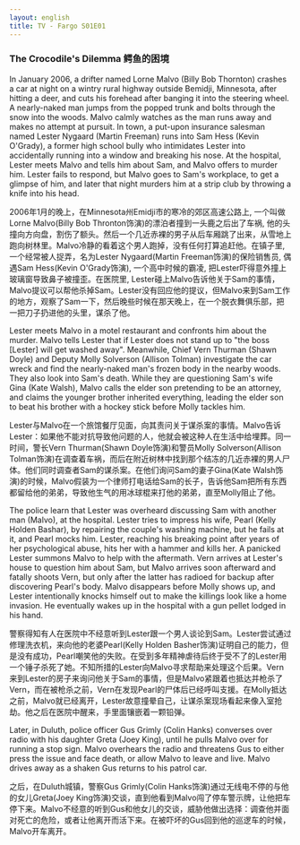 ```yaml
---
layout: english
title: TV - Fargo S01E01
---
```


<h3>The Crocodile's Dilemma 鳄鱼的困境</h3>
<p>In January 2006, a drifter named Lorne Malvo (Billy Bob Thornton) crashes a car at night on a wintry rural highway outside Bemidji, Minnesota, after hitting a deer, and cuts his forehead after banging it into the steering wheel. A nearly-naked man jumps from the popped trunk and bolts through the snow into the woods. Malvo calmly watches as the man runs away and makes no attempt at pursuit. In town, a put-upon insurance salesman named Lester Nygaard (Martin Freeman) runs into Sam Hess (Kevin O'Grady), a former high school bully who intimidates Lester into accidentally running into a window and breaking his nose. At the hospital, Lester meets Malvo and tells him about Sam, and Malvo offers to murder him. Lester fails to respond, but Malvo goes to Sam's workplace, to get a glimpse of him, and later that night murders him at a strip club by throwing a knife into his head.</p>

<div>2006年1月的晚上，在Minnesota州Emidji市的寒冷的郊区高速公路上, 一个叫做Lorne Malvo(Billy Bob Thronton饰演)的漂泊者撞到一头鹿之后出了车祸, 他的头撞向方向盘，割伤了额头。然后一个几近赤裸的男子从后车厢跳了出来，从雪地上跑向树林里。Malvo冷静的看着这个男人跑掉，没有任何打算追赶他。在镇子里,一个经常被人捉弄，名为Lester Nygaard(Martin Freeman饰演)的保险销售员, 偶遇Sam Hess(Kevin O'Grady饰演), 一个高中时候的霸凌, 把Lester吓得意外撞上玻璃窗导致鼻子被撞歪。在医院里, Lester碰上Malvo告诉他关于Sam的事情，Malvo提议可以帮他杀掉Sam。Lester没有回应他的提议，但Malvo来到Sam工作的地方，观察了Sam一下，然后晚些时候在那天晚上，在一个脱衣舞俱乐部，把一把刀子扔进他的头里，谋杀了他。</div>

<p>Lester meets Malvo in a motel restaurant and confronts him about the murder. Malvo tells Lester that if Lester does not stand up to "the boss [Lester] will get washed away". Meanwhile, Chief Vern Thurman (Shawn Doyle) and Deputy Molly Solverson (Allison Tolman) investigate the car wreck and find the nearly-naked man's frozen body in the nearby woods. They also look into Sam's death. While they are questioning Sam's wife Gina (Kate Walsh), Malvo calls the elder son pretending to be an attorney, and claims the younger brother inherited everything, leading the elder son to beat his brother with a hockey stick before Molly tackles him.</p>

<div>Lester与Malvo在一个旅馆餐厅见面，向其责问关于谋杀案的事情。Malvo告诉Lester：如果他不能对抗导致他问题的人，他就会被这种人在生活中给埋葬。同一时间，警长Vern Thurman(Shawn Doyle饰演)和警员Molly Solverson(Allison Tolman饰演)在调查着车祸，而后在附近树林中找到那个结冻的几近赤裸的男人尸体。他们同时调查者Sam的谋杀案。在他们询问Sam的妻子Gina(Kate Walsh饰演)的时候，Malvo假装为一个律师打电话给Sam的长子，告诉他Sam把所有东西都留给他的弟弟，导致他生气的用冰球棍来打他的弟弟，直至Molly阻止了他。</div>

<p>The police learn that Lester was overheard discussing Sam with another man (Malvo), at the hospital. Lester tries to impress his wife, Pearl (Kelly Holden Bashar), by repairing the couple's washing machine, but he fails at it, and Pearl mocks him. Lester, reaching his breaking point after years of her psychological abuse, hits her with a hammer and kills her. A panicked Lester summons Malvo to help with the aftermath. Vern arrives at Lester's house to question him about Sam, but Malvo arrives soon afterward and fatally shoots Vern, but only after the latter has radioed for backup after discovering Pearl's body. Malvo disappears before Molly shows up, and Lester intentionally knocks himself out to make the killings look like a home invasion. He eventually wakes up in the hospital with a gun pellet lodged in his hand.</p>

<div>警察得知有人在医院中不经意听到Lester跟一个男人谈论到Sam。Lester尝试通过修理洗衣机，来向他的老婆Pearl(Kelly Holden Basher饰演)证明自己的能力，但是没有成功，Pearl嘲笑他的失败。在受到多年精神虐待后终于受不了的Lester用一个锤子杀死了她。不知所措的Lester向Malvo寻求帮助来处理这个后果。Vern来到Lester的房子来询问他关于Sam的事情，但是Malvo紧跟着也抵达并枪杀了Vern，而在被枪杀之前，Vern在发现Pearl的尸体后已经呼叫支援。在Molly抵达之前，Malvo就已经离开，Lester故意撞晕自己，让谋杀案现场看起来像入室抢劫。他之后在医院中醒来，手里面镶嵌着一颗铅弹。</div>

<p>Later, in Duluth, police officer Gus Grimly (Colin Hanks) converses over radio with his daughter Greta (Joey King), until he pulls Malvo over for running a stop sign. Malvo overhears the radio and threatens Gus to either press the issue and face death, or allow Malvo to leave and live. Malvo drives away as a shaken Gus returns to his patrol car.</p>

<div>之后，在Duluth城镇，警察Gus Grimly(Colin Hanks饰演)通过无线电不停的与他的女儿Greta(Joey King饰演)交谈，直到他看到Malvo闯了停车警示牌，让他把车停下来。Malvo不经意的听到Gus和他女儿的交谈，威胁他做出选择：调查他并面对死亡的危险，或者让他离开而活下来。在被吓坏的Gus回到他的巡逻车的时候，Malvo开车离开。</div>

<script>
var note = {};
note["status"] = "{{ page.title }}";
note[1] = {};
note[1]['structure'] = {
	'1-3': '时间副词短语',
	'5-6': 'S',
	'7-12': 'who is 简化形容词从句',
	'13': 'V',
	'14-15': 'O',
	'16-25': '三个副词短语',
	'26-29': 'he hits简化副词从句',
	'30': 'FANBOYS 省略he',
	'31': 'V',
	'32-33': 'O',
	'34-36': '简化副词从句',
	'37-40': '副词短语',
	'41-43': 'S',
	'44': 'V',
	'45-48': '副词短语',
	'49': '连词',
	'50': 'V',
	'51-56': '两个副词短语',
	'57': 'S',
	'59': 'V',
	'60-64': 'when 的副词从句',
	'65': 'FANBOYS 连接句子',
	'66': 'V',
	'68': 'O',
	'71-72': '副词短语',
	'73-76': 'S',
	'77-81': 'who is 简化形容词从句',
	'82-83': 'V',
	'84-87': 'O',
	'88-93': 'who is 简化形容词从句',
	'94-105': '形容词从句',
	'106-108': '副词短语',
	'109-122': '第一个and连接短语，第二个连接句子',
	'123': 'S',
	'124': 'V',
	'125-126': 'O-不定词名词',
	'127-155': '三个连接词,but, so he is able to的简化, and连接3个句子',
};
//pos - part of speech
note[1]['pos'] = {
	'67': '形容词',
	'94': 'V',
	'95': 'O',
	'96-105': '副词短语, running into a window and breaking his nose 连在一起',
	'120-122': '不定词当名词',
	'140-142': '副词短语',
};
note[2] = {};
note[2]['structure'] = {
	'1':'S',
	'2':'V',
	'3':'O',
	'4-7': '副词短语',
	'8':'FANBOYS句子连接词A',
	'9':'V',
	'10':'O',
	'11-13':'副词短语',
	'14': 'S',
	'15':'V',
	'17-31':'名词从句',
	'32': '副词',
	'34-44': 'S名词短语',
	'45':'V',
	'46-48': 'O',
	'49': 'FANBOYS句子连接词A',
	'50':'V',
	'51-55':'O',
	'56-59':'副词短语',
	'60':'S',
	'62-63':'V动词短语',
	'64-65':'O',
	'66-74': '副词从句',
	'75':'S',
	'76':'V',
	'77-79':'O',
	'80-84':'while的简化从句',
	'85': 'FANBOYS句子连接词A',
	'86':'V',
	'87-91':'名词从句',
	'92-107': 'then the news leads someone to do something 简化副词从句',
}
note[2]['pos'] = {
	'22-24':'V-动词短语',
	'18-26': 'if副词从句',
	'104-107':'副词从句中的副词从句',
}
note[3] = {};
note[3]['structure'] = {
	'1-2': 'S',
	'3':'V',
	'4-13':'名词从句',
	'15-17':'副词短语',
	'18':'S',
	'19':'V',
	'20-23':'不定词名词短语',
	'34-42':'but,and 句子连接词',
	'43':'S',
	'44-53':'who reachs的简化形容词从句',
	'54':'V',
	'55':'O',
	'56-58':'副词从句',
	'59':'FANBOYS句子连接词A',
	'60':'V',
	'61':'O',
	'62-64':'S',
	'65':'V',
	'66':'O',
	'66-71':'so that Malvo is able to的简化副词从句',
	'72':'S',
	'73-74':'V',
	'75-76':'O',
	'77-81':'so he is able to 的简化副词从句',
	'82-90':'but引导的独立句子',
	'91-103':'but引导的独立句子',
	'104':'S',
	'105':'V',
	'106-109':'副词从句',
	'110':'FANBOYS句子连接词A',
	'111':'S',
	'113-115':'VOC',
	'116-124':'in order that it makes 的简化副词从句',
	'125':'S',
	'127-128':'V',
	'129-131':'副词短语',
	'132-135':'副词短语',
	'136-139':'which is的简化形容词短语',
}
note[3]['pos'] = {
	'5':'S',
	'6':'V-linking',
	'7':'C',
	'8-13':'as he was 的简化副词从句',
	'48-53':'副词短语',
	'87':'FANBOYS句子连接词A',
	'94-95':'S',
	'97-98':'V',
	'99':'O',
	'100-103':'副词从句',
	'120-124':'C - to look like 不定词形容词补语, 使祈动词make让其简化后使用原形动词',
}
note[4] = {};
note[4]['structure'] = {
	'1-4':'副词短语',
	'5-10':'S',
	'11':'V',
	'12-13':'副词短语',
	'14-19':'副词短语',
	'20-29':'副词从句',
	'30':'S',
	'31':'V',
	'32-33':'O',
	'34':'FANBOYS句子连接词A',
	'35':'V',
	'36':'O',
	'37-51':'SVOO句型的最后一个O, 不定词名词从句threatens something(the choice) to someone',
	'52':'S',
	'53':'V',
	'54':'副词',
	'55-63':'副词从句',
}
note[4]['pos']= {
	'21-24':'SVOC',
	'59-60':'V动词短语',
}
</script>